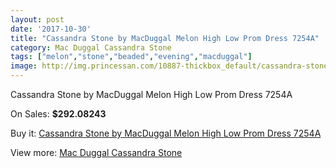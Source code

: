 ```yaml
---
layout: post
date: '2017-10-30'
title: "Cassandra Stone by MacDuggal Melon High Low Prom Dress 7254A"
category: Mac Duggal Cassandra Stone
tags: ["melon","stone","beaded","evening","macduggal"]
image: http://img.princessan.com/10887-thickbox_default/cassandra-stone-by-macduggal-melon-high-low-prom-dress-7254a.jpg
---
```

Cassandra Stone by MacDuggal Melon High Low Prom Dress 7254A

On Sales: **$292.08243**
<a href="https://www.princessan.com/en/mac-duggal-cassandra-stone/4871-cassandra-stone-by-macduggal-melon-high-low-prom-dress-7254a.html"><amp-img layout="responsive" width="600" height="600" src="//img.princessan.com/10887-thickbox_default/cassandra-stone-by-macduggal-melon-high-low-prom-dress-7254a.jpg" alt="Cassandra Stone by MacDuggal Melon High Low Prom Dress 7254A 0" /></a>

Buy it: [Cassandra Stone by MacDuggal Melon High Low Prom Dress 7254A](https://www.princessan.com/en/mac-duggal-cassandra-stone/4871-cassandra-stone-by-macduggal-melon-high-low-prom-dress-7254a.html "Cassandra Stone by MacDuggal Melon High Low Prom Dress 7254A")

View more: [Mac Duggal Cassandra Stone](https://www.princessan.com/en/37-mac-duggal-cassandra-stone "Mac Duggal Cassandra Stone")